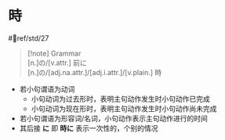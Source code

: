# 時

 #📖ref/std/27  
 
> [!note] Grammar  
> [n.]の/[v.attr.] 前に  
> [n.]の/[adj.na.attr.]/[adj.i.attr.]/[v.plain.] 時  

- 若小句谓语为动词  
  - 小句动词为过去形时，表明主句动作发生时小句动作已完成  
  - 小句动词为现在形时，表明主句动作发生时小句动作尚未完成  
- 若小句谓语为形容词/名词，小句动作表示主句动作进行的时间  
- 其后接 **に** 即 **時に** 表示一次性的，个别的情况  